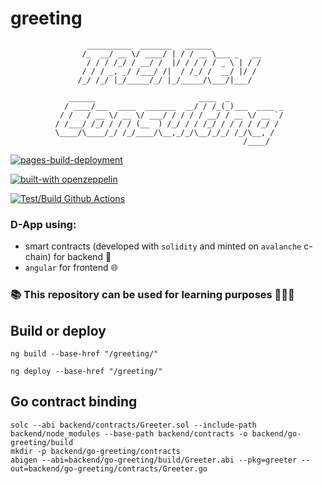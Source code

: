 # greeting

                     __________  _______   ______           
                    /_  __/ __ \/ ____/ | / / __ \___ _   __
                     / / / /_/ / __/ /  |/ / / / / _ \ | / /
                    / / / _, _/ /___/ /|  / /_/ /  __/ |/ / 
                   /_/ /_/ |_/_____/_/ |_/_____/\___/|___/  
                                                            
                 ______                       ____  _            
                / ____/___  ____  _______  __/ / /_(_)___  ____ _
               / /   / __ \/ __ \/ ___/ / / / / __/ / __ \/ __ `/
              / /___/ /_/ / / / (__  ) /_/ / / /_/ / / / / /_/ / 
              \____/\____/_/ /_/____/\__,_/_/\__/_/_/ /_/\__, /  
                                                        /____/   


[![pages-build-deployment](https://github.com/trendev/greeting/actions/workflows/pages/pages-build-deployment/badge.svg)](https://github.com/trendev/greeting/actions/workflows/pages/pages-build-deployment)

[![built-with openzeppelin](https://img.shields.io/badge/built%20with-OpenZeppelin-3677FF)](https://docs.openzeppelin.com/)

[![Test/Build Github Actions](https://github.com/trendev/greeting/actions/workflows/main.yml/badge.svg)](https://github.com/trendev/greeting/actions/workflows/main.yml)

### D-App using:
* smart contracts (developed with `solidity` and minted on `avalanche` c-chain) for backend 🤖
* `angular` for frontend 🌐

### 📚 This repository can be used for learning purposes 👨🏻‍💻

## Build or deploy

```
ng build --base-href "/greeting/"

ng deploy --base-href "/greeting/"
```

## Go contract binding
```
solc --abi backend/contracts/Greeter.sol --include-path backend/node_modules --base-path backend/contracts -o backend/go-greeting/build
mkdir -p backend/go-greeting/contracts
abigen --abi=backend/go-greeting/build/Greeter.abi --pkg=greeter --out=backend/go-greeting/contracts/Greeter.go
```
